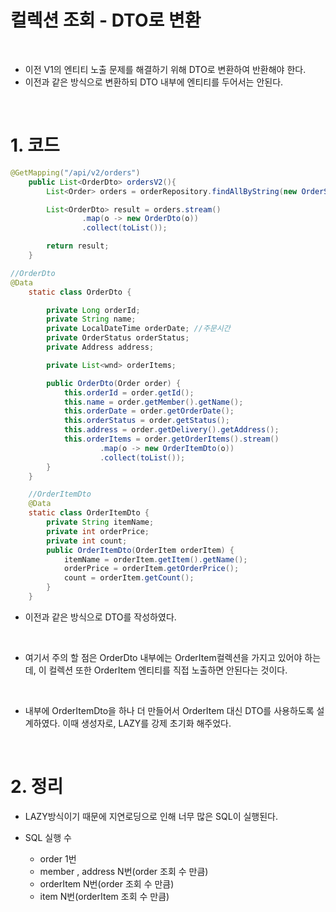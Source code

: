 # 컬렉션 조회 - DTO로 변환

<br>

- 이전 V1의 엔티티 노출 문제를 해결하기 위해 DTO로 변환하여 반환해야 한다.
- 이전과 같은 방식으로 변환하되 DTO 내부에 엔티티를 두어서는 안된다.


<br>

# 1. 코드 

```java
@GetMapping("/api/v2/orders")
    public List<OrderDto> ordersV2(){
        List<Order> orders = orderRepository.findAllByString(new OrderSearch());

        List<OrderDto> result = orders.stream()
                .map(o -> new OrderDto(o))
                .collect(toList());

        return result;
    }

//OrderDto
@Data
    static class OrderDto {

        private Long orderId;
        private String name;
        private LocalDateTime orderDate; //주문시간
        private OrderStatus orderStatus;
        private Address address;

        private List<wnd> orderItems;

        public OrderDto(Order order) {
            this.orderId = order.getId();
            this.name = order.getMember().getName();
            this.orderDate = order.getOrderDate();
            this.orderStatus = order.getStatus();
            this.address = order.getDelivery().getAddress();
            this.orderItems = order.getOrderItems().stream()
                    .map(o -> new OrderItemDto(o))
                    .collect(toList());
        }
    }

    //OrderItemDto
    @Data
    static class OrderItemDto {
        private String itemName;
        private int orderPrice;
        private int count;
        public OrderItemDto(OrderItem orderItem) {
            itemName = orderItem.getItem().getName();
            orderPrice = orderItem.getOrderPrice();
            count = orderItem.getCount();
        }
    }
```

- 이전과 같은 방식으로 DTO를 작성하였다.

<Br>

- 여기서 주의 할 점은 OrderDto 내부에는 OrderItem컬렉션을 가지고 있어야 하는데, 이 컬렉션 또한 OrderItem 엔티티를 직접 노출하면 안된다는 것이다.

<Br>

- 내부에 OrderItemDto을 하나 더 만들어서 OrderItem 대신 DTO를 사용하도록 설계하였다. 이때 생성자로, LAZY를 강제 초기화 해주었다.

<br>

# 2. 정리

- LAZY방식이기 때문에 지연로딩으로 인해 너무 많은 SQL이 실행된다.

- SQL 실행 수
    - order 1번
    - member , address N번(order 조회 수 만큼)
    - orderItem N번(order 조회 수 만큼)
    - item N번(orderItem 조회 수 만큼)
